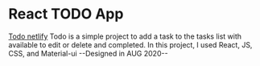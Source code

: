 #  **React TODO App**




[Todo netlify](react-todo-simple-app.netlify.app)
Todo is a simple project to add a task to the tasks list with available to edit or delete and completed.
In this project, I used  React, JS, CSS, and Material-ui     --Designed in AUG 2020--


